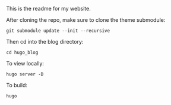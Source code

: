 This is the readme for my website.

After cloning the repo, make sure to clone the theme submodule:
```
git submodule update --init --recursive
```

Then cd into the blog directory:
```
cd hugo_blog
```

To view locally:

```
hugo server -D
```

To build:
```
hugo
```
